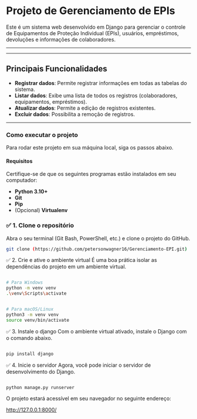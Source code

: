 

# Projeto de Gerenciamento de EPIs

Este é um sistema web desenvolvido em Django para gerenciar o controle de Equipamentos de Proteção Individual (EPIs), usuários, empréstimos, devoluções e informações de colaboradores.

---


---

##  Principais Funcionalidades

* **Registrar dados**: Permite registrar informações em todas as tabelas do sistema.
* **Listar dados**: Exibe uma lista de todos os registros (colaboradores, equipamentos, empréstimos).
* **Atualizar dados**: Permite a edição de registros existentes.
* **Excluir dados**: Possibilita a remoção de registros.


---

###  Como executar o projeto

Para rodar este projeto em sua máquina local, siga os passos abaixo.

####  Requisitos

Certifique-se de que os seguintes programas estão instalados em seu computador:

* **Python 3.10+**
* **Git**
* **Pip**
* (Opcional) **Virtualenv**

### ✅ 1. Clone o repositório

Abra o seu terminal (Git Bash, PowerShell, etc.) e clone o projeto do GitHub.   



```bash
git clone (https://github.com/petersonwagner16/Gerenciamento-EPI.git)

```

✅ 2. Crie e ative o ambiente virtual
É uma boa prática isolar as dependências do projeto em um ambiente virtual.

```Bash

# Para Windows
python -m venv venv
.\venv\Scripts\activate


# Para macOS/Linux
python3 -m venv venv
source venv/bin/activate
```
✅ 3. Instale o django
Com o ambiente virtual ativado, instale o Django com o comando abaixo.

```Bash

pip install django
```


✅ 4. Inicie o servidor
Agora, você pode iniciar o servidor de desenvolvimento do Django.

```Bash

python manage.py runserver
```
O projeto estará acessível em seu navegador no seguinte endereço:

http://127.0.0.1:8000/
